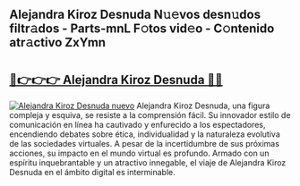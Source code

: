 ## Alejandra Kiroz Desnuda N𝚞𝚎vos desn𝚞dos filtr𝚊dos - Parts-mnL F𝚘tos vid𝚎o - C𝚘ntenido atr𝚊ctivo ZxYmn

# <h2><a href="http://mb2ojnq.tromn.icu/?c=Alejandra+Kiroz+Desnuda">🔗👉👉👉 Alejandra Kiroz Desnuda 🔗🔗</a></h2>

[![Alejandra Kiroz Desnuda nuevo](https://i.imgur.com/pEAQMta.gif)](http://mb2ojnq.tromn.icu/?c=Alejandra+Kiroz+Desnuda)
Alejandra Kiroz Desnuda, una figura compleja y esquiva, se resiste a la comprensión fácil. Su innovador estilo de comunicación en línea ha cautivado y enfurecido a los espectadores, encendiendo debates sobre ética, individualidad y la naturaleza evolutiva de las sociedades virtuales. A pesar de la incertidumbre de sus próximas acciones, su impacto en el mundo virtual es profundo. Armado con un espíritu inquebrantable y un atractivo innegable, el viaje de Alejandra Kiroz Desnuda en el ámbito digital es interminable.
